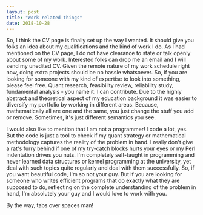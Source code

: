 ```yaml
---
layout: post
title: "Work related things"
date: 2018-10-28
---
```



So, I think the CV page is finally set up the way I wanted. It should give you folks an idea about my qualifications and the kind of work I do. As I had mentioned on the CV page, I do not have clearance to state or talk openly about some of my work. Interested folks can drop me an email and I will send my unedited CV. Given the remote nature of my work schedule right now, doing extra projects should be no hassle whatsoever. So, if you are looking for someone with my kind of expertise to look into something, please feel free. Quant research, feasibility review, reliability study, fundamental analysis - you name it. I can contribute. Due to the highly abstract and theoretical aspect of my education background it was  easier to diversify my portfolio by working in different areas. Because, mathematically all are one and the same, you just change the stuff you add or remove. Sometimes, it's just different semantics you see. 

I would also like to mention that I am not a programmer! I code a lot, yes. But the code is just a tool to check if my quant strategy or mathematical methodology captures the reality of the problem in hand. I really don't give a rat's furry behind if one of my try-catch blocks hurts your eyes or my Perl indentation drives you nuts. I'm completely self-taught in programming and never learned data structures or kernel programming at the university, yet deal with such topics quite regularly and deal with them successfully. So, if you want beautiful code, I'm so not your guy. But if you are looking for someone who writes efficient programs that do exactly what they are supposed to do, reflecting on the complete understanding of the problem in hand, I'm absolutely your guy and I would love to work with you.

By the way, tabs over spaces man!